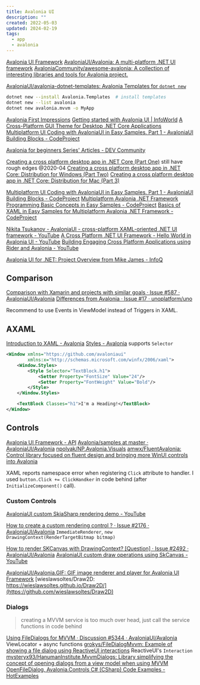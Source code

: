 ```yaml
---
title: Avalonia UI
description: ""
created: 2022-05-03
updated: 2024-02-19
tags:
  - app
  - avalonia
---
```


[Avalonia UI Framework](https://avaloniaui.net/)
[AvaloniaUI/Avalonia: A multi-platform .NET UI framework](https://github.com/AvaloniaUI/Avalonia)
[AvaloniaCommunity/awesome-avalonia: A collection of interesting libraries and tools for Avalonia project.](https://github.com/AvaloniaCommunity/awesome-avalonia)

[AvaloniaUI/avalonia-dotnet-templates: Avalonia Templates for `dotnet new`](https://github.com/AvaloniaUI/avalonia-dotnet-templates)

```sh
dotnet new --install Avalonia.Templates  # install templates
dotnet new --list avalonia
dotnet new avalonia.mvvm -o MyApp
```

[Avalonia First Impressions](https://www.nequalsonelifestyle.com/2019/05/13/avalonia-first-impressions/)
[Getting started with Avalonia UI | InfoWorld](https://www.infoworld.com/article/3650477/getting-started-with-avalonia-ui.html)
[A Cross-Platform GUI Theme for Desktop .NET Core Applications](https://medium.com/swlh/cross-platform-gui-for-dotnet-applications-bbd284709600)
[Multiplatform UI Coding with AvaloniaUI in Easy Samples. Part 1 - AvaloniaUI Building Blocks - CodeProject](https://www.codeproject.com/Articles/5308645/Multiplatform-UI-Coding-with-AvaloniaUI-in-Easy-Sa)

[Avalonia for beginners Series' Articles - DEV Community](https://dev.to/ingvarx/series/7763)

[Creating a cross platform desktop app in .NET Core (Part One)](https://medium.com/@nicolasdorier/creating-a-cross-platform-desktop-app-in-net-core-part-one-be29079bcc71) still have rough edges @2020-04
[Creating a cross platform desktop app in .NET Core: Distribution for Windows (Part Two)](https://medium.com/@nicolasdorier/creating-a-cross-platform-desktop-app-in-net-core-distributin-for-windows-part-two-948a9298f678)
[Creating a cross platform desktop app in .NET Core: Distribution for Mac (Part 3)](https://medium.com/@nicolasdorier/creating-a-cross-platform-desktop-app-in-net-core-distribution-for-mac-part-3-f01f42bee496)

[Multiplatform UI Coding with AvaloniaUI in Easy Samples. Part 1 - AvaloniaUI Building Blocks - CodeProject](https://www.codeproject.com/Articles/5308645/Multiplatform-UI-Coding-with-AvaloniaUI-in-Easy-Sa)
[Multiplatform Avalonia .NET Framework Programming Basic Concepts in Easy Samples - CodeProject](https://www.codeproject.com/Articles/5311995/Multiplatform-Avalonia-NET-Framework-Programming-B)
[Basics of XAML in Easy Samples for Multiplatform Avalonia .NET Framework - CodeProject](https://www.codeproject.com/Articles/5314369/Basics-of-XAML-in-Easy-Samples-for-Multiplatform-A)

[Nikita Tsukanov - AvaloniaUI - cross-platform XAML-oriented .NET UI framework - YouTube](https://www.youtube.com/watch?v=DLHhZJkSqWk)
[A Cross Platform .NET UI Framework - Hello World in Avalonia UI - YouTube](https://www.youtube.com/watch?v=rho26Ik30D4)
[Building Engaging Cross Platform Applications using Rider and Avalonia - YouTube](https://www.youtube.com/watch?v=kZCIporjJ70)

[Avalonia UI for .NET: Project Overview from Mike James - InfoQ](https://www.infoq.com/news/2023/06/avalonia-mike-james/)

## Comparison

[Comparison with Xamarin and projects with similar goals · Issue #587 · AvaloniaUI/Avalonia](https://github.com/AvaloniaUI/Avalonia/issues/587)
[Differences from Avalonia · Issue #17 · unoplatform/uno](https://github.com/unoplatform/uno/issues/17)

Recommend to use Events in ViewModel instead of Triggers in XAML.

## AXAML

[Introduction to XAML - Avalonia](https://docs.avaloniaui.net/guides/basics/introduction-to-xaml)
[Styles - Avalonia](https://docs.avaloniaui.net/docs/styling/styles) supports `Selector`

```xml
<Window xmlns="https://github.com/avaloniaui"
        xmlns:x="http://schemas.microsoft.com/winfx/2006/xaml">
    <Window.Styles>
        <Style Selector="TextBlock.h1">
            <Setter Property="FontSize" Value="24"/>
            <Setter Property="FontWeight" Value="Bold"/>
        </Style>
    </Window.Styles>

    <TextBlock Classes="h1">I'm a Heading!</TextBlock>
</Window>
```

## Controls

[Avalonia UI Framework - API](http://reference.avaloniaui.net/api/)
[Avalonia/samples at master · AvaloniaUI/Avalonia](https://github.com/AvaloniaUI/Avalonia/tree/master/samples)
[npolyak/NP.Avalonia.Visuals](https://github.com/npolyak/NP.Avalonia.Visuals)
[amwx/FluentAvalonia: Control library focused on fluent design and bringing more WinUI controls into Avalonia](https://github.com/amwx/FluentAvalonia)

XAML reports namespace error when registering `Click` attribute to handler.
I used `button.Click += ClickHandker` in code behind (after `InitializeComponent()` call).

### Custom Controls

[AvaloniaUI custom SkiaSharp rendering demo - YouTube](https://www.youtube.com/watch?v=G5_gl-C2j7c)

[How to create a custom rendering control ? · Issue #2176 · AvaloniaUI/Avalonia](https://github.com/AvaloniaUI/Avalonia/issues/2176) `ImmediateRenderer`, `new DrawingContext(RenderTargetBitmap bitmap)`

[How to render SKCanvas with DrawingContext? [Question] · Issue #2492 · AvaloniaUI/Avalonia](https://github.com/AvaloniaUI/Avalonia/issues/2492)
[AvaloniaUI custom draw operations using SkCanvas - YouTube](https://www.youtube.com/watch?v=Ey0YhhvFg-w)

[AvaloniaUI/Avalonia.GIF: GIF image renderer and player for Avalonia UI Framework](https://github.com/AvaloniaUI/Avalonia.GIF)
[wieslawsoltes/Draw2D: https://wieslawsoltes.github.io/Draw2D/](https://github.com/wieslawsoltes/Draw2D)

### Dialogs

> creating a MVVM service is too much over head, just call the service functions in code behind

[Using FileDialogs for MVVM · Discussion #5344 · AvaloniaUI/Avalonia](https://github.com/AvaloniaUI/Avalonia/discussions/5344) ViewLocator + async functions
[grokys/FileDialogMvvm: Example of showing a file dialog using ReactiveUI interactions](https://github.com/grokys/FileDialogMvvm) ReactiveUI's `Interaction`
[mysteryx93/HanumanInstitute.MvvmDialogs: Library simplifying the concept of opening dialogs from a view model when using MVVM](https://github.com/mysteryx93/HanumanInstitute.MvvmDialogs)
[OpenFileDialog, Avalonia.Controls C# (CSharp) Code Examples - HotExamples](https://csharp.hotexamples.com/examples/Avalonia.Controls/OpenFileDialog/-/php-openfiledialog-class-examples.html)
